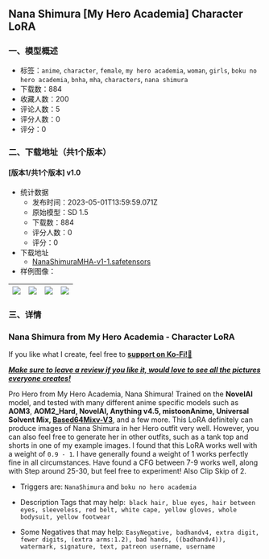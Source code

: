 ## Nana Shimura [My Hero Academia] Character LoRA
### 一、模型概述

- 标签：`anime`, `character`, `female`, `my hero academia`, `woman`, `girls`, `boku no hero academia`, `bnha`, `mha`, `characters`, `nana shimura`
- 下载数：884
- 收藏人数：200
- 评论人数：5
- 评分人数：0
- 评分：0

### 二、下载地址（共1个版本）

#### [版本1/共1个版本] v1.0

- 统计数据
  - 发布时间：2023-05-01T13:59:59.071Z
  - 原始模型：SD 1.5
  - 下载数：884
  - 评分人数：0
  - 评分：0
- 下载地址
  - [NanaShimuraMHA-v1-1.safetensors](https://civitai.com/api/download/models/59786)
- 样例图像：

| <img src="https://image.civitai.com/xG1nkqKTMzGDvpLrqFT7WA/8fdd8bd8-50b5-4efe-6fff-a9219068f800/width=450/652427.jpeg" /> | <img src="https://image.civitai.com/xG1nkqKTMzGDvpLrqFT7WA/3d5e8478-b1cc-4160-f92f-5133c220bd00/width=450/652443.jpeg" /> | <img src="https://image.civitai.com/xG1nkqKTMzGDvpLrqFT7WA/8f9851d4-b0c4-453a-e266-430b55c64c00/width=450/652456.jpeg" /> | <img src="https://image.civitai.com/xG1nkqKTMzGDvpLrqFT7WA/f3452829-ab4f-475a-3aff-fd192f2b2500/width=450/652437.jpeg" /> |
| ---- | ---- | ---- | ---- |


### 三、详情
<h3>Nana Shimura from My Hero Academia - Character LoRA</h3><p>If you like what I create, feel free to <a target="_blank" rel="ugc" href="https://ko-fi.com/hydros"><strong>support on Ko-Fi!🍵</strong></a></p><p><strong><em><u>Make sure to leave a review if you like it, would love to see all the pictures everyone creates!</u></em></strong></p><p>Pro Hero from My Hero Academia, Nana Shimura! Trained on the <strong>NovelAI</strong> model, and tested with many different anime specific models such as <strong>AOM3</strong>, <strong>AOM2_Hard, NovelAI, Anything v4.5, mistoonAnime, Universal Solvent Mix, </strong><a target="_blank" rel="ugc" href="https://huggingface.co/Dorhorshu532/Based64mix-V3/blob/main/Based64mix-V3.safetensors"><strong>Based64Mixv-V3</strong></a>, and a few more. This LoRA definitely can produce images of Nana Shimura in her Hero outfit very well. However, you can also feel free to generate her in other outfits, such as a tank top and shorts in one of my example images. I found that this LoRA works well with a weight of <code>0.9 - 1</code>. I have generally found a weight of 1 works perfectly fine in all circumstances. Have found a CFG between 7-9 works well, along with Step around 25-30, but feel free to experiment! Also Clip Skip of 2.</p><ul><li><p>Triggers are: <code>NanaShimura</code> and <code>boku no hero academia</code></p><p></p></li><li><p>Description Tags that may help:<code> black hair, blue eyes, hair between eyes, sleeveless, red belt, white cape, yellow gloves, whole bodysuit, yellow footwear</code><br /></p></li><li><p>Some Negatives that may help: <code>EasyNegative, badhandv4, extra digit, fewer digits, (extra arms:1.2), bad hands, ((badhandv4)), watermark, signature, text, patreon username, username</code></p></li></ul>